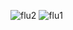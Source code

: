 ![flu2](https://github.com/user-attachments/assets/a276c0ab-17eb-4de8-aedd-c0a8c0f7a358)
![flu1](https://github.com/user-attachments/assets/743e961a-9d98-4c5d-921f-a9b8d368c2e3)
